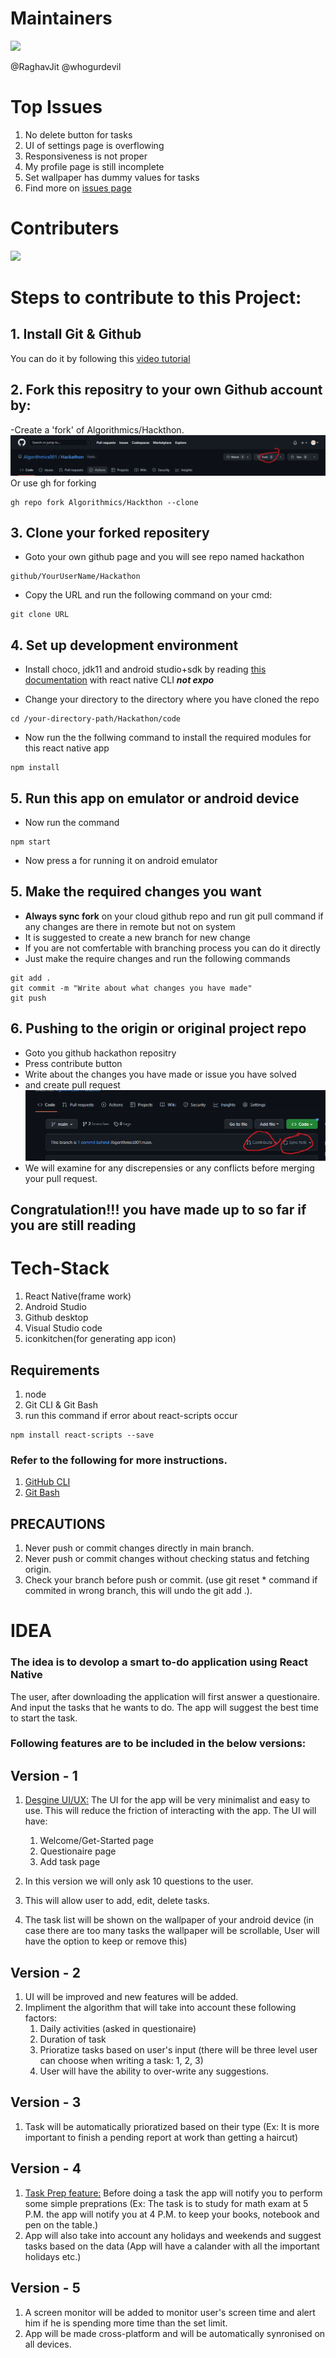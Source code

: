 # Maintainers
<a href="https://github.com/Algorithmics001/Hackathon/graphs/contributors">
  <img src="https://contrib.rocks/image?repo=Algorithmics001/Hackathon&max=2" />
</a>


@RaghavJit @whogurdevil

# Top Issues
1. No delete button for tasks
1. UI of settings page is overflowing
1. Responsiveness is not proper
1. My profile page is still incomplete
1. Set wallpaper has dummy values for tasks
1. Find more on [issues page](https://github.com/Algorithmics001/Hackathon/issues)

# Contributers
<a href="https://github.com/Algorithmics001/Hackathon/graphs/contributors">
  <img src="https://contrib.rocks/image?repo=Algorithmics001/Hackathon" />
</a>

# Steps to contribute to this Project:
## 1. Install Git & Github
You can do it by following this [video tutorial](https://www.youtube.com/watch?v=MFtsLRphqDM)

## 2. Fork this repositry to your own Github account by:
-Create a 'fork' of Algorithmics/Hackthon.
![alt text](./ImagesForREADME/fork.png?raw=true)
Or use gh for forking
```
gh repo fork Algorithmics/Hackthon --clone
```

## 3. Clone your forked repositery
- Goto your own github page and you will see repo named hackathon
```
github/YourUserName/Hackathon
```
- Copy the URL and run the following command on your cmd:
```
git clone URL
```

## 4. Set up development environment
- Install choco, jdk11 and android studio+sdk by reading [this documentation](https://reactnative.dev/docs/environment-setup) with react native CLI ***not expo***

- Change your directory to the directory where you have cloned the repo
```
cd /your-directory-path/Hackathon/code
```

- Now run the the follwing command to install the required modules for this react native app
```
npm install
```

## 5. Run this app on emulator or android device
- Now run the command
```
npm start
```
- Now press a for running it on android emulator

## 5. Make the required changes you want
- **Always sync fork** on your cloud github repo and run git pull command if any changes are there in remote but not on system
- It is suggested to create a new branch for new change 
- If you are not comfertable with branching process you can do it directly
- Just make the require changes and run the following commands
```
git add .
git commit -m "Write about what changes you have made"
git push
```

## 6. Pushing to the origin or original project repo
- Goto you github hackathon repositry
- Press contribute button
- Write about the changes you have made or issue you have solved
- and create pull request
![alt text](./ImagesForREADME/sync%26pull.png?raw=true)
- We will examine for any discrepensies or any conflicts before merging your pull request.

## Congratulation!!! you have made up to so far if you are still reading


# Tech-Stack 
1. React Native(frame work)
1. Android Studio
1. Github desktop
1. Visual Studio code
1. iconkitchen(for generating app icon)

## Requirements
1. node
1. Git CLI & Git Bash
1. run this command if error about react-scripts occur 
  ```
  npm install react-scripts --save
  ```




### Refer to the following for more instructions.
1. [GitHub CLI](https://cli.github.com/manual/gh_repo_sync)
1. [Git Bash](https://git-scm.com/docs)

## PRECAUTIONS
1. Never push or commit changes directly in main branch.
1. Never push or commit changes without checking status and fetching origin.
1. Check your branch before push or commit. (use git reset * command if commited in wrong branch, this will undo the git add .).

# IDEA

### The idea is to devolop a smart to-do application using React Native
The user, after downloading the application will first answer a questionaire. And input the tasks that he wants to do. The app will suggest the best time to start the task. 

### Following features are to be included in the below versions:



## Version - 1
1. <u>Desgine UI/UX:</u> The UI for the app will be very minimalist and easy to use. This will reduce the friction of interacting with the app. The UI will have:
    1. Welcome/Get-Started page
    2. Questionaire page
    3. Add task page

1. In this version we will only ask 10 questions to the user.
1. This will allow user to add, edit, delete tasks.
1. The task list will be shown on the wallpaper of your android device (in case there are too many tasks the wallpaper will be scrollable, User will have the option to keep or remove this)

## Version - 2
1. UI will be improved and new features will be added.
1. Impliment the algorithm that will take into account these following factors:
    1. Daily activities (asked in questionaire) 
    2. Duration of task 
    3. Prioratize tasks based on user's input (there will be three level user can choose when writing a task: 1, 2, 3)
    4. User will have the ability to over-write any suggestions.

## Version - 3
1. Task will be automatically prioratized based on their type (Ex: It is more important to finish a pending report at work than getting a haircut)

## Version - 4
1. <u>Task Prep feature:</u> Before doing a task the app will notify you to perform some simple preprations (Ex: The task is to study for math exam at 5 P.M. the app will notify you at 4 P.M. to keep your books, notebook and pen on the table.)
1. App will also take into account any holidays and weekends and suggest tasks based on the data (App will have a calander with all the important holidays etc.)

## Version - 5
1. A screen monitor will be added to monitor user's screen time and alert him if he is spending more time than the set limit.
1. App will be made cross-platform and will be automatically synronised on all devices.

